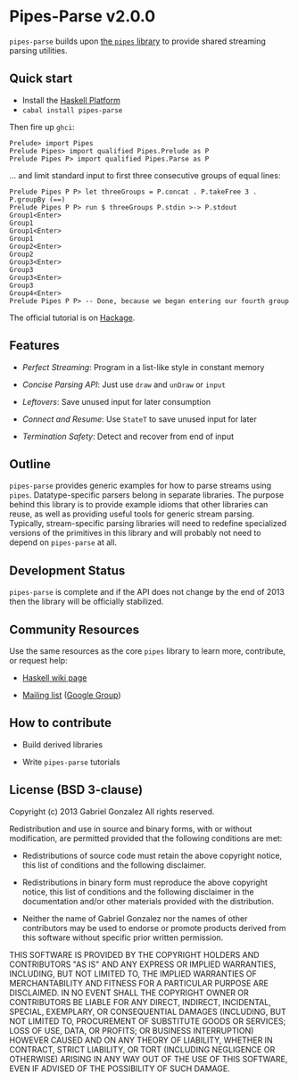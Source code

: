 # Pipes-Parse v2.0.0

`pipes-parse` builds upon
[the `pipes` library](https://github.com/Gabriel439/Haskell-Pipes-Library) to
provide shared streaming parsing utilities.

## Quick start

* Install the [Haskell Platform](http://www.haskell.org/platform/)
* `cabal install pipes-parse`

Then fire up `ghci`:

    Prelude> import Pipes
    Prelude Pipes> import qualified Pipes.Prelude as P
    Prelude Pipes P> import qualified Pipes.Parse as P

... and limit standard input to first three consecutive groups of equal lines:

    Prelude Pipes P P> let threeGroups = P.concat . P.takeFree 3 . P.groupBy (==)
    Prelude Pipes P P> run $ threeGroups P.stdin >-> P.stdout
    Group1<Enter>
    Group1
    Group1<Enter>
    Group1
    Group2<Enter>
    Group2
    Group3<Enter>
    Group3
    Group3<Enter>
    Group3
    Group4<Enter>
    Prelude Pipes P P> -- Done, because we began entering our fourth group

The official tutorial is on
[Hackage](http://hackage.haskell.org/package/pipes-parse).

## Features

* *Perfect Streaming*: Program in a list-like style in constant memory

* *Concise Parsing API*: Just use `draw` and `unDraw` or `input`

* *Leftovers*: Save unused input for later consumption

* *Connect and Resume*: Use `StateT` to save unused input for later

* *Termination Safety*: Detect and recover from end of input

## Outline

`pipes-parse` provides generic examples for how to parse streams using `pipes`.
Datatype-specific parsers belong in separate libraries.  The purpose behind
this library is to provide example idioms that other libraries can reuse,
as well as providing useful tools for generic stream parsing.  Typically,
stream-specific parsing libraries will need to redefine specialized versions of
the primitives in this library and will probably not need to depend on
`pipes-parse` at all.

## Development Status

`pipes-parse` is complete and if the API does not change by the end of 2013 then
the library will be officially stabilized.

## Community Resources

Use the same resources as the core `pipes` library to learn more, contribute, or
request help:

* [Haskell wiki page](http://www.haskell.org/haskellwiki/Pipes)

* [Mailing list](mailto:haskell-pipes@googlegroups.com) ([Google Group](https://groups.google.com/forum/?fromgroups#!forum/haskell-pipes))

## How to contribute

* Build derived libraries

* Write `pipes-parse` tutorials

## License (BSD 3-clause)

Copyright (c) 2013 Gabriel Gonzalez
All rights reserved.

Redistribution and use in source and binary forms, with or without modification,
are permitted provided that the following conditions are met:

* Redistributions of source code must retain the above copyright notice, this
  list of conditions and the following disclaimer.

* Redistributions in binary form must reproduce the above copyright notice, this
  list of conditions and the following disclaimer in the documentation and/or
  other materials provided with the distribution.

* Neither the name of Gabriel Gonzalez nor the names of other contributors may
  be used to endorse or promote products derived from this software without
  specific prior written permission.

THIS SOFTWARE IS PROVIDED BY THE COPYRIGHT HOLDERS AND CONTRIBUTORS "AS IS" AND
ANY EXPRESS OR IMPLIED WARRANTIES, INCLUDING, BUT NOT LIMITED TO, THE IMPLIED
WARRANTIES OF MERCHANTABILITY AND FITNESS FOR A PARTICULAR PURPOSE ARE
DISCLAIMED. IN NO EVENT SHALL THE COPYRIGHT OWNER OR CONTRIBUTORS BE LIABLE FOR
ANY DIRECT, INDIRECT, INCIDENTAL, SPECIAL, EXEMPLARY, OR CONSEQUENTIAL DAMAGES
(INCLUDING, BUT NOT LIMITED TO, PROCUREMENT OF SUBSTITUTE GOODS OR SERVICES;
LOSS OF USE, DATA, OR PROFITS; OR BUSINESS INTERRUPTION) HOWEVER CAUSED AND ON
ANY THEORY OF LIABILITY, WHETHER IN CONTRACT, STRICT LIABILITY, OR TORT
(INCLUDING NEGLIGENCE OR OTHERWISE) ARISING IN ANY WAY OUT OF THE USE OF THIS
SOFTWARE, EVEN IF ADVISED OF THE POSSIBILITY OF SUCH DAMAGE.
